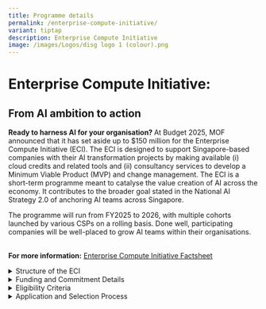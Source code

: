 ```yaml
---
title: Programme details
permalink: /enterprise-compute-initiative/
variant: tiptap
description: Enterprise Compute Initiative
image: /images/Logos/disg logo 1 (colour).png
---
```

<h1><strong>Enterprise Compute Initiative:</strong></h1>
<h2><strong>From AI ambition to action</strong></h2>
<p></p>
<p><strong>Ready to harness AI for your organisation? </strong>At Budget
2025, MOF announced that it has set aside up to $150 million for the Enterprise
Compute Initiative (ECI). The ECI is designed to support Singapore-based
companies with their AI transformation projects by making available (i)
cloud credits and related tools and (ii) consultancy services to develop
a Minimum Viable Product (MVP) and change management. The ECI is a short-term
programme meant to catalyse the value creation of AI across the economy.
It contributes to the broader goal stated in the National AI Strategy 2.0
of anchoring AI teams across Singapore.</p>
<p>The programme will run from FY2025 to 2026, with multiple cohorts launched
by various CSPs on a rolling basis. Done well, participating companies
will be well-placed to grow AI teams within their organisations.&nbsp;</p>
<p>
<br><strong>For more information:</strong>  <a href="/files/ECI_Factsheet__28_May_.pdf" rel="noopener nofollow" target="_blank">Enterprise Compute Initiative Factsheet</a>
</p>
<div data-type="detailGroup" class="isomer-accordion isomer-accordion-white">
<details class="isomer-details">
<summary>Structure of the ECI</summary>
<div data-type="detailsContent" class="isomer-details-content">
<p>Participating companies will partner Cloud Service Providers (CSPs) to
access cutting-edge AI tools, cloud credits, and related training needed
to develop a Minimum Viable Product (MVP).&nbsp;</p>
<p></p>
<p>Companies will be supported by select Consultant Partners who are familiar
with the CSPs’ cloud platforms, with Government supporting part of the
cost of consultancy services needed to create an MVP or conduct change
management.</p>
<div class="isomer-image-wrapper">
<img style="margin-left:0px;margin-top:0px;" height="362" width="482" src="https://lh7-rt.googleusercontent.com/docsz/AD_4nXc9ESbaTBHZM8vxnHc-kI56VGqISHSsmH87hhujb8-l_QF2klLLE7erJTfitGOzx4pifsK38HerwmWikf4j195_nndKlZ_9YHMvR-fQY2ojR6QOg9n9DQsI_nPfyOalx47x8Jp3TS9k0worMOGbJrM?key=a2Bi_VQaRFeIroPCbG1qNg">
</div>
<p></p>
</div>
</details>
<details class="isomer-details">
<summary>Funding and Commitment Details</summary>
<div data-type="detailsContent" class="isomer-details-content">
<p>Each participating company can receive up to S$555,000 of support in the
form of cloud compute credits and consulting services. This comprises two
components:</p>
<p></p>
<ol>
<li>
<p><strong>CSPs</strong> will provide access to cloud credits, training, and
AI tools. Details on the support packages and cloud resources offered by
each CSP can be found <a href="https://www.disg.gov.sg/cloud-service-providers/" rel="noopener nofollow" target="_blank">here</a>.
This component is fully funded by the CSPs.&nbsp;</p>
</li>
<li>
<p><strong>Consulting partners/ System Integrators (SIs) </strong>will provide
services for AI strategy consulting, technical implementation, and process
redesign/change management. These services will be co-funded by government
(up to 70% support of S$150,000), with the remaining co-payment by participating
companies.&nbsp;</p>
</li>
</ol>
<p></p>
<p>The maximum consulting cost is capped at S$150,000. As such, Companies
are expected to commit 30% of the overall consulting cost, up to S$45,000.
Details on the co-funding component are as follows:</p>
<p></p>
<table style="minWidth: 75px">
<colgroup>
<col>
<col>
<col>
</colgroup>
<tbody>
<tr>
<td rowspan="1" colspan="1">
<p></p>
</td>
<td rowspan="1" colspan="1">
<p><strong>Share of costs for successful project* (%)</strong>
</p>
</td>
<td rowspan="1" colspan="1">
<p><strong>Share of costs for unsuccessful project (%)</strong>
</p>
</td>
</tr>
<tr>
<td rowspan="1" colspan="1">
<p><strong>Government</strong>
</p>
</td>
<td rowspan="1" colspan="1">
<p>70</p>
<p><em>(capped at $105,000 per company)</em>
</p>
</td>
<td rowspan="1" colspan="1">
<p>50</p>
<p><em>(capped at $75,000 per company)</em>
</p>
</td>
</tr>
<tr>
<td rowspan="1" colspan="1">
<p><strong>Consultant Partner/SI</strong>
</p>
</td>
<td rowspan="1" colspan="1">
<p>0</p>
</td>
<td rowspan="1" colspan="1">
<p>20</p>
</td>
</tr>
<tr>
<td rowspan="1" colspan="1">
<p><strong>Company</strong>
</p>
</td>
<td rowspan="1" colspan="1">
<p>30</p>
</td>
<td rowspan="1" colspan="1">
<p>30</p>
</td>
</tr>
</tbody>
</table>
<p><em>* Defined as a project that results in a Minimum Viable Product (MVP), as assessed by DISG with participating company’s inputs.</em>
</p>
<p>
<br><strong>As part of the programme, companies are expected to:&nbsp;</strong>
</p>
<p></p>
<ol>
<li>
<p>Fully commit manpower and technical resources to this project for the
programme duration (up to a year)&nbsp;
<br>
</p>
</li>
<li>
<p>Deliver on the outcome which is the MVP and change management processes&nbsp;
<br>
</p>
</li>
</ol>
<p>For companies that are ready to progress quickly, it is possible to complete
the programme earlier. Thereafter, if DISG assesses the company to be ready
for broader and longer-term AI plans, DISG will have a separate discussion
with the company on support options.</p>
</div>
</details>
<details class="isomer-details">
<summary>Eligibility Criteria</summary>
<div data-type="detailsContent" class="isomer-details-content">
<p>Companies registered or incorporated and are physically present in Singapore
are eligible for this programme, subject to meeting the following criteria:</p>
<p></p>
<p><u>Baseline Criteria</u>
</p>
<ul data-tight="true" class="tight">
<li>
<p>A business entity registered or incorporated and is physically present
in Singapore</p>
</li>
<li>
<p>CEO or equivalent-level sponsorship</p>
</li>
<li>
<p>Total organisation headcount based in Singapore should be at least 10
pax</p>
</li>
<li>
<p>Software/AI &amp; data capabilities: The organisation should have a tech
team of 2 or more pax. The Tech team can comprise of software engineers,
AI engineers, and/or data scientists roles.&nbsp;</p>
</li>
<li>
<p>Organisation has experience in building a custom AI solution for a proof
of concept and/or wider deployment.&nbsp;</p>
</li>
<li>
<p>Organisation has accessible data sets to be worked on for the use case&nbsp;</p>
</li>
<li>
<p>Financial ability to ensure project completion (e.g. typical EDB and Enterprise
SG request for information on financial health of the company)</p>
</li>
</ul>
<p></p>
<p><u>Use Case Assessment </u>– applications will be assessed based on the
impact of use case as well as organisational and infrastructure readiness</p>
<p></p>
<ul data-tight="true" class="tight">
<li>
<p>Type of use case: The proposed use case should focus on leveraging AI
to achieve at least of one of the following objectives: (i) process improvement;
(ii) new product development; (iii) research and development and/or (iv)
contribution to the broader ecosystem.</p>
</li>
<li>
<p>Impact: The proposed use case must demonstrate impact to the company and/or
industry and lead to the establishment of AI team(s) within the company.</p>
</li>
</ul>
</div>
</details>
<details class="isomer-details">
<summary>Application and Selection Process</summary>
<div data-type="detailsContent" class="isomer-details-content">
<p>Interested companies who assess that they meet the eligibility criteria
may apply <a href="https://www.disg.gov.sg/apply-here/" rel="noopener nofollow" target="_blank">here</a>.&nbsp;</p>
<p></p>
<p>Applications will be assessed based on the impact of the use-case to the
company and the industry, as well as organisational and infrastructure
readiness. Use-cases that are complex and scalable will be prioritised.&nbsp;</p>
<p></p>
<p>Companies will be notified by DISG if their application is successful.&nbsp;
<br>
</p>
</div>
</details>
</div>
<p>
<br>
</p>
<p>
<br>
</p>